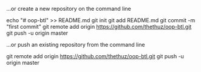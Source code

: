 …or create a new repository on the command line

echo "# oop-btl" >> README.md
git init
git add README.md
git commit -m "first commit"
git remote add origin https://github.com/thethuz/oop-btl.git
git push -u origin master

…or push an existing repository from the command line

git remote add origin https://github.com/thethuz/oop-btl.git
git push -u origin master

